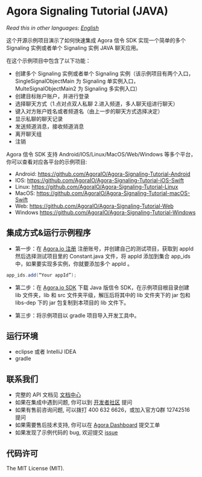 # Agora Signaling Tutorial (JAVA)

*Read this in other languages: [English](README.en.md)*
 
这个开源示例项目演示了如何快速集成 Agora 信令 SDK 实现一个简单的多个 Signaling 实例或者单个 Signaling 实例 JAVA 聊天应用。

在这个示例项目中包含了以下功能：

- 创建多个 Signaling 实例或者单个 Signaling 实例（该示例项目有两个入口，SingleSignalObjectMain 为 Signaling 单实例入口，MulteSignalObjectMain2 为 Signaling 多实例入口）
- 创建目标账户账户，并进行登录 
- 选择聊天方式（1.点对点双人私聊  2.进入频道，多人聊天组进行聊天）
- 键入对方账户姓名或者频道名（由上一步的聊天方式选择决定）
- 显示私聊的聊天记录
- 发送频道消息，接收频道消息
- 离开聊天组
- 注销

Agora 信令 SDK 支持 Android/IOS/Linux/MacOS/Web/Windows 等多个平台，你可以查看对应各平台的示例项目:

* Android: https://github.com/AgoraIO/Agora-Signaling-Tutorial-Android	 
* IOS: https://github.com/AgoraIO/Agora-Signaling-Tutorial-iOS-Swift	
* Linux: https://github.com/AgoraIO/Agora-Signaling-Tutorial-Linux	
* MacOS: https://github.com/AgoraIO/Agora-Signaling-Tutorial-macOS-Swift
* Web: https://github.com/AgoraIO/Agora-Signaling-Tutorial-Web
* Windows https://github.com/AgoraIO/Agora-Signaling-Tutorial-Windows


## 集成方式&运行示例程序
* 第一步：在 [Agora.io 注册](https://dashboard.agora.io/cn/signup/) 注册账号，并创建自己的测试项目，获取到 appId
然后选择测试项目里的 Constant.java 文件，将 appId 添加到集合 app_ids 中，如果要实现多实例，你就要添加多个 appId 。
``` java
app_ids.add(“Your appId”);
```
* 第二步：在 [Agora.io SDK](https://docs.agora.io/cn/2.0.2/download) 下载 Java 版信令 SDK，在示例项目根目录创建 lib 文件夹，lib 和 src 文件夹平级，解压后将其中的 lib 文件夹下的 jar 包和 libs-dep 下的 jar 包复制到本项目的 lib 文件下。

* 第三步：将示例项目以 gradle 项目导入开发工具中。
## 运行环境

* eclipse 或者 IntelliJ IDEA
* gradle

## 联系我们
- 完整的 API 文档见 [文档中心](https://docs.agora.io/cn/)
- 如果在集成中遇到问题, 你可以到 [开发者社区](https://dev.agora.io/cn/) 提问
- 如果有售前咨询问题, 可以拨打 400 632 6626，或加入官方Q群 12742516 提问
- 如果需要售后技术支持, 你可以在 [Agora Dashboard](https://dashboard.agora.io) 提交工单
- 如果发现了示例代码的 bug, 欢迎提交 [issue](https://github.com/AgoraIO/Agora-Android-Tutorial-1to1/issues)

## 代码许可
The MIT License (MIT).
